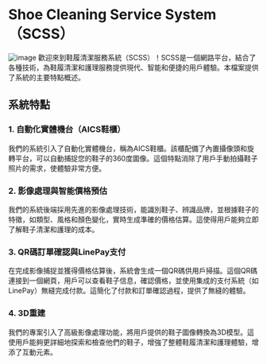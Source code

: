 # Shoe Cleaning Service System（SCSS）
![image](https://github.com/Yenchenl/graduate_project/assets/73538798/e0a30667-ecf7-4b35-91e7-77dc7af2171a)
歡迎來到鞋履清潔服務系統（SCSS）！SCSS是一個網路平台，結合了各種技術，為鞋履清潔和護理服務提供現代、智能和便捷的用戶體驗。本檔案提供了系統的主要特點概述。

## 系統特點

### 1. 自動化實體機台（AICS鞋櫃）
我們的系統引入了自動化實體機台，稱為AICS鞋櫃。該櫃配備了內置攝像頭和旋轉平台，可以自動捕捉您的鞋子的360度圖像。這個特點消除了用戶手動拍攝鞋子照片的需求，使體驗非常方便。

### 2. 影像處理與智能價格預估
我們的系統後端採用先進的影像處理技術，能識別鞋子、辨識品牌，並根據鞋子的特徵，如類型、風格和顏色變化，實時生成準確的價格估算。這使得用戶能夠立即了解鞋子清潔和護理的成本。

### 3. QR碼訂單確認與LinePay支付
在完成影像捕捉並獲得價格估算後，系統會生成一個QR碼供用戶掃描。這個QR碼連接到一個網頁，用戶可以查看鞋子信息，確認價格，並使用集成的支付系統（如LinePay）無縫完成付款。這簡化了付款和訂單確認過程，提供了無縫的體驗。

### 4. 3D重建
我們的專案引入了高級影像處理功能，將用戶提供的鞋子圖像轉換為3D模型。這使用戶能夠更詳細地探索和檢查他們的鞋子，增強了整體鞋履清潔和護理體驗，增添了互動元素。

